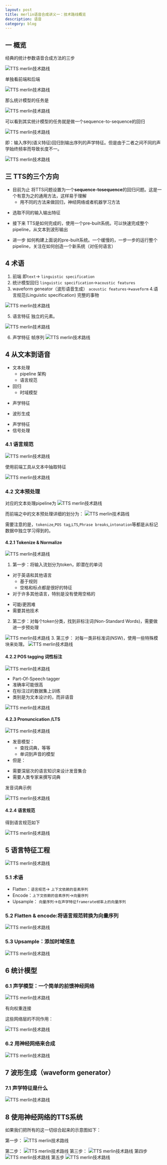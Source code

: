 ```yaml
---
layout: post
title: merlin语音合成讲义一：技术路线概览
description: 语音
category: blog
---
```


## 一 概览

经典的统计参数语音合成方法的三步

![TTS merlin技术路线](/images/blog/merlin_tts_tch1.png)

单独看前端和后端

![TTS merlin技术路线](/images/blog/merlin_tts_tch2.png)

那么统计模型的任务是

![TTS merlin技术路线](/images/blog/merlin_tts_tch3.png)

可以看到其实统计模型的任务就是做一个sequence-to-sequence的回归

![TTS merlin技术路线](/images/blog/merlin_tts_tch4.png)

即：输入序列(语义特征)回归到输出序列的声学特征。但是由于二者之间不同的声学始终频率而导致长度不一。

![TTS merlin技术路线](/images/blog/merlin_tts_tch5.png)

## 三 TTS的三个方向

+ 目前为止
将TTS问题设置为一个**sequence-tosequence**的回归问题。这是一个有意为之的通用方法，这样易于理解
  - 用不同的方法来做回归，神经网络或者机器学习方法
 - 选取不同的输入输出特征

+ 接下来
 TTS是如何完成的，使用一个pre-built系统。可以快速完成整个pipeline，从文本到波形输出

+ 进一步
如何构建上面说的pre-built系统。一个缓慢的，一步一步的运行整个pipeline，关注在如何创造一个新系统（对任何语言）

## 4 术语


1. 前端
即`text`$\rightarrow$ `linguistic specification`
2. 统计模型回归
 `linguistic specification`$\rightarrow$`acoustic features`
3. waveform geneator（波形语音生成）
`acoustic features`$\rightarrow$`waveform`
4.语言规范(Linguistic specification)
完整的事物

![TTS merlin技术路线](/images/blog/merlin_tts_tch6.png)

5. 语言特征
 独立的元素。

![TTS merlin技术路线](/images/blog/merlin_tts_tch7.png)

6. 声学特征
帧序列
![TTS merlin技术路线](/images/blog/merlin_tts_tch8.png)

## 4 从文本到语音

+ 文本处理
  - pipeline 架构
  - 语言规范
+ 回归
  - 时域模型
 - 声学特征
+ 波形生成
 - 声学特征
 - 信号处理

### 4.1 语言规范

![TTS merlin技术路线](/images/blog/merlin_tts_tch9.png)

使用前端工具从文本中抽取特征

![TTS merlin技术路线](/images/blog/merlin_tts_tch10.png)

### 4.2 文本预处理

对应的文本处理pipeline为
![TTS merlin技术路线](/images/blog/merlin_tts_tch11.png)

而前端之中的文本预处理详细的划分为：
![TTS merlin技术路线](/images/blog/merlin_tts_tch12.png)

需要注意的是，`tokenize`,`POS tag`,`LTS`,`Phrase breaks`,`intonation`等都是从标记数据中独立学习得到的。

#### 4.2.1 Tokenize & Normalize

![TTS merlin技术路线](/images/blog/merlin_tts_tch13.png)
1. 第一步：将输入流划分为token，即潜在的单词

 + 对于英语和其他语言
   -  基于规则
   - 空格和标点都是很好的特征
 + 对于许多其他语言，特别是没有使用空格的
  - 可能i更困难
 - 需要其他技术
2. 第二步：对每个token分类，找到非标注词(Non-Standard Words)，需要做进一步预处理

![TTS merlin技术路线](/images/blog/merlin_tts_tch14.png)
3. 第三步： 对每一类非标准词(NSW)，使用一些特殊模块来处理。
![TTS merlin技术路线](/images/blog/merlin_tts_tch15.png)

#### 4.2.2 POS tagging 词性标注

![TTS merlin技术路线](/images/blog/merlin_tts_tch16.png)

+ Part-Of-Speech tagger
+ 准确率可能很高
+ 在标注过的数据集上训练
+ 类别是为文本设计的，而非语音

![TTS merlin技术路线](/images/blog/merlin_tts_tch16_1.png)

#### 4.2.3  Pronuncication /LTS

![TTS merlin技术路线](/images/blog/merlin_tts_tch17.png)

+ 发音模型：
  - 查找词典，等等
  - 单词到声音的模型
+ 但是：
 - 需要深层次的语言知识来设计发音集合
 - 需要人类专家来撰写词典
 
 发音词典示例
 
 ![TTS merlin技术路线](/images/blog/merlin_tts_tch18.png)
 
#### 4.2.4 语言规范

得到语言规范如下

![TTS merlin技术路线](/images/blog/merlin_tts_tch19.png)

## 5 语言特征工程

![TTS merlin技术路线](/images/blog/merlin_tts_tch20.png)

### 5.1 术语

+ Flatten：`语言规范`$\rightarrow$ `上下文依赖的音素序列`
+ Encode：`上下文依赖的音素序列`$\rightarrow$`向量序列`
+ Upsample： `向量序列`$\rightarrow$`在声学特征framerate帧率上的向量序列`

### 5.2 Flatten & encode:将语言规范转换为向量序列

![TTS merlin技术路线](/images/blog/merlin_tts_tch21.png)

### 5.3 Upsample：添加时域信息

![TTS merlin技术路线](/images/blog/merlin_tts_tch22.png)

## 6 统计模型

### 6.1  声学模型：一个简单的前馈神经网络

![TTS merlin技术路线](/images/blog/merlin_tts_tch23.png)

有向权重连接

这些网络层的不同作用：

![TTS merlin技术路线](/images/blog/merlin_tts_tch24.png)

### 6.2 用神经网络来合成

![TTS merlin技术路线](/images/blog/merlin_tts_tch25.png)

## 7 波形生成（waveform generator）

### 7.1 声学特征是什么


![TTS merlin技术路线](/images/blog/merlin_tts_tch26.png)

## 8 使用神经网络的TTS系统
如果我们把所有的这一切综合起来的示意图如下：

第一步：
![TTS merlin技术路线](/images/blog/merlin_tts_tch27.png)

第二步：
![TTS merlin技术路线](/images/blog/merlin_tts_tch28.png)
第三步：
![TTS merlin技术路线](/images/blog/merlin_tts_tch29.png)
第四步
![TTS merlin技术路线](/images/blog/merlin_tts_tch30.png)
第五步
![TTS merlin技术路线](/images/blog/merlin_tts_tch31.png)





